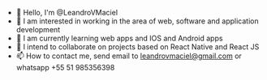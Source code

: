 - 👋 Hello, I'm @LeandroVMaciel
- 👀 I am interested in working in the area of web, software and application development
- 🌱 I am currently learning web apps and IOS and Android apps
- 💞️ I intend to collaborate on projects based on React Native and React JS
- 📫 How to contact me, send email to leandrovmaciel@gmail.com or whatsapp +55 51 985356398
